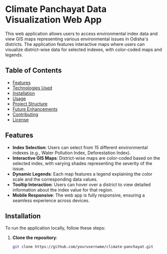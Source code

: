 # Climate Panchayat Data Visualization Web App

This web application allows users to access environmental index data and view GIS maps representing various environmental issues in Odisha's districts. The application features interactive maps where users can visualize district-wise data for selected indexes, with color-coded maps and legends.

## Table of Contents
- [Features](#features)
- [Technologies Used](#technologies-used)
- [Installation](#installation)
- [Usage](#usage)
- [Project Structure](#project-structure)
- [Future Enhancements](#future-enhancements)
- [Contributing](#contributing)
- [License](#license)

## Features
- **Index Selection**: Users can select from 15 different environmental indexes (e.g., Water Pollution Index, Deforestation Index).
- **Interactive GIS Maps**: District-wise maps are color-coded based on the selected index, with varying shades representing the severity of the issue.
- **Dynamic Legends**: Each map features a legend explaining the color scale and the corresponding data values.
- **Tooltip Interaction**: Users can hover over a district to view detailed information about the index value for that region.
- **Mobile Responsive**: The web app is fully responsive, ensuring a seamless experience across devices.


## Installation

To run the application locally, follow these steps:

1. **Clone the repository**:
   ```bash
   git clone https://github.com/yourusername/climate-panchayat.git
